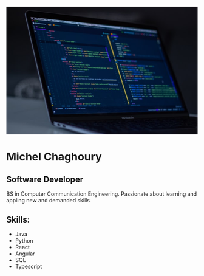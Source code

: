 ![I am a Software Engineer](https://github.com/MichelEChaghoury/MichelEChaghoury/blob/main/banner.jpg)

# Michel Chaghoury
## Software Developer

BS in Computer Communication Engineering.
Passionate about learning and appling new and demanded skills

## Skills: 
- Java
- Python
- React
- Angular
- SQL
- Typescript
